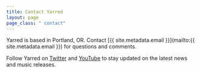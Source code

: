 ```yaml
---
title: Contact Yarred
layout: page
page_class: " contact"
---
```


Yarred is based in Portland, OR. Contact [{{ site.metadata.email }}](mailto:{{ site.metadata.email }}) for questions and comments.

Follow Yarred on <a href="https://twitter.com/yarredmusic" target="_blank">Twitter</a> and <a href="https://www.youtube.com/channel/UCpaBX38ztiC2NIAYsYt29yg" target="_blank">YouTube</a> to stay updated on the latest news and music releases.
